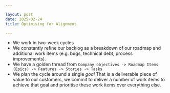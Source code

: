 ```yaml
---

layout: post
date: 2025-02-24
title: Optimising for Alignment

---
```


- We work in two-week cycles
- We constantly refine our backlog as a breakdown of our roadmap and additional work items (e.g. bugs, technical debt, process improvements).
- We have a golden thread from `Company objectives -> Roadmap Items (Epics) -> Features -> Stories -> Tasks`
- We plan the cycle around a single _goal_ That is a deliverable piece of value to our customers, we commit to deliver a number of work items to achieve that goal and prioritise these work items over everything else.

